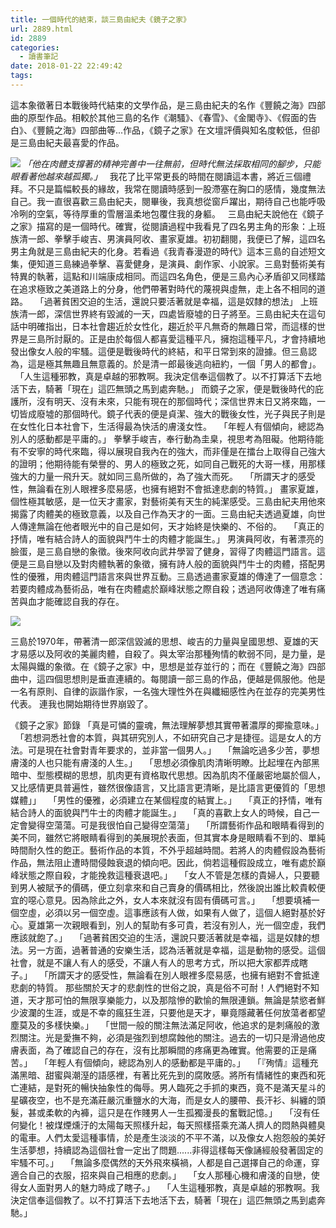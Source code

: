 ```yaml
---
title: 一個時代的結束，談三島由紀夫《鏡子之家》
url: 2889.html
id: 2889
categories:
  - 讀書筆記
date: 2018-01-22 22:49:42
tags:
---
```


這本象徵著日本戰後時代結束的文學作品，是三島由紀夫的名作《豐饒之海》四部曲的原型作品。相較於其他三島的名作《潮騷》、《春雪》、《金閣寺》、《假面的告白》、《豐饒之海》四部曲等...作品，《鏡子之家》在文壇評價與知名度較低，但卻是三島由紀夫最喜愛的作品。  

 ![](./images/2018/01/0Ft5SbOY5U.jpeg) _「他在肉體支撐著的精神完善中一往無前，但時代無法採取相同的腳步，只能眼看著他越來越孤獨。」_   我花了比平常更長的時間在閱讀這本書，將近三個禮拜。不只是篇幅較長的緣故，我常在閱讀時感到一股滯塞在胸口的感情，幾度無法自己。我一直很喜歡三島由紀夫，閱畢後，我真想從窗戶躍出，期待自己也能呼吸冷咧的空氣，等待厚重的雪層溫柔地包覆住我的身軀。   三島由紀夫說他在《鏡子之家》描寫的是一個時代。確實，從閱讀過程中我看見了四名男主角的形象：上班族清一郎、拳擊手峻吉、男演員阿收、畫家夏雄。初初翻閱，我便已了解，這四名男主角就是三島由紀夫的化身。若看過《我青春漫遊的時代》這本三島的自述短文集，便知道三島練過拳擊、喜愛健身，是演員、劇作家、小說家。三島對藝術美有特異的執著，這點和川端康成相同。而這四名角色，便是三島內心矛盾卻又同樣踏在追求極致之美道路上的分身，他們帶著對時代的蔑視與虛無，走上各不相同的道路。   「過著貧困交迫的生活，還說只要活著就是幸福，這是奴隸的想法」 上班族清一郎，深信世界終有毀滅的一天，四處皆廢墟的日子將至。三島由紀夫在這句話中明確指出，日本社會趨近於女性化，趨近於平凡無奇的無趣日常，而這樣的世界是三島所討厭的。正是由於每個人都喜愛這種平凡，擁抱這種平凡，才會持續地發出像女人般的牢騷。這便是戰後時代的終結，和平日常到來的證據。但三島認為，這是極其無趣且無意義的。於是清一郎最後逃向紐約，一個「男人的都會」。   「人生這種邪教，真是卓越的邪教啊。我決定信奉這個教了。以不打算活下去地活下去，騎著「現在」這匹無頭之馬到處奔馳。」 而鏡子之家，便是戰後時代的庇護所，沒有明天、沒有未來，只能有現在的那個時代；深信世界末日又將來臨，一切皆成廢墟的那個時代。鏡子代表的便是貞潔、強大的戰後女性，光子與民子則是在女性化日本社會下，生活得最為快活的膚淺女性。   「年輕人有個傾向，總認為別人的感動都是平庸的。」 拳擊手峻吉，奉行動為圭臬，視思考為阻礙。他期待能有不安寧的時代來臨，得以展現自我內在的強大，而非僅是在擂台上取得自己強大的證明；他期待能有榮譽的、男人的極致之死，如同自己戰死的大哥一樣，用那樣強大的力量一飛升天。就如同三島所做的，為了強大而死。   「所謂天才的感受性，無論看在別人眼裡多麼易感，也擁有絕對不會抵達悲劇的特質。」 畫家夏雄，個性極其敏感，是一位天才畫家，對藝術美有天生的純潔感受。三島由紀夫用他來揭露了肉體美的極致意義，以及自己作為天才的一面。三島由紀夫透過夏雄，向世人傳達無論在他者眼光中的自己是如何，天才始終是快樂的、不俗的。   「真正的抒情，唯有結合詩人的面貌與鬥牛士的肉體才能誕生。」 男演員阿收，有著漂亮的臉蛋，是三島自戀的象徵。後來阿收向武井學習了健身，習得了肉體這門語言。這便是三島自戀以及對肉體執著的象徵，擁有詩人般的面貌與鬥牛士的肉體，搭配男性的優雅，用肉體這門語言來與世界互動。三島透過畫家夏雄的傳達了一個意念：若要肉體成為藝術品，唯有在肉體處於巔峰狀態之際自殺；透過阿收傳達了唯有痛苦與血才能確認自我的存在。  

![](./images/2018/01/mishima01.jpg)             

三島於1970年，帶著清一郎深信毀滅的思想、峻吉的力量與皇國思想、夏雄的天才易感以及阿收的美麗肉體，自殺了。與太宰治那種殉情的軟弱不同，是力量，是太陽與鐵的象徵。在《鏡子之家》中，思想是並存並行的；而在《豐饒之海》四部曲中，這四個思想則是垂直連續的。每閱讀一部三島的作品，便越是佩服他。他是一名有原則、自律的詼諧作家，一名強大理性外在與纖細感性內在並存的完美男性代表。 連我也開始期待世界崩毀了。  

《鏡子之家》節錄 「真是可憐的靈魂，無法理解夢想其實帶著濃厚的揶揄意味。」   「若想洞悉社會的本質，與其研究別人，不如研究自己才是捷徑。這是女人的方法。可是現在社會對青年要求的，並非當一個男人。」   「無論吃過多少苦，夢想膚淺的人也只能有膚淺的人生。」   「思想必須像肌肉清晰明瞭。比起埋在內部黑暗中、型態模糊的思想，肌肉更有資格取代思想。因為肌肉不僅嚴密地屬於個人，又比感情更具普遍性，雖然很像語言，又比語言更清晰，是比語言更優質的「思想媒體」」   「男性的優雅，必須建立在某個程度的結實上。」   「真正的抒情，唯有結合詩人的面貌與鬥牛士的肉體才能誕生。」   「真的喜歡上女人的時候，自己一定會變得空蕩蕩。可是我很怕自己變得空蕩蕩」   「所謂藝術作品和眼睛看得到的美不同，雖然它將眼睛看得到的美展現於表面，但其實本身是眼睛看不到的、單純時間耐久性的飽正。藝術作品的本質，不外乎超越時間。若將人的肉體假設為藝術作品，無法阻止遭時間侵蝕衰退的傾向吧。因此，倘若這種假設成立，唯有處於巔峰狀態之際自殺，才能挽救這種衰退吧。」   「女人不管是怎樣的貴婦人，只要聽到男人被賦予的價碼，便立刻拿來和自己賣身的價碼相比，然後說出誰比較貴較便宜的噁心意見。因為除此之外，女人本來就沒有固有價碼可言。」   「想要填補一個空虛，必須以另一個空虛。這事應該有人做，如果有人做了，這個人絕對基於好心。夏雄第一次親眼看到，別人的幫助有多可貴，若沒有別人，光一個空虛，我們應該就飽了。」   「過著貧困交迫的生活，還說只要活著就是幸福，這是奴隸的想法。另一方面，過著普通的安樂生活，認為活著就是幸福，這是動物的感受。這個社會，就是不讓人有人的感受，不讓人有人的思考方式，所以把大家都弄成瞎子。」   「所謂天才的感受性，無論看在別人眼裡多麼易感，也擁有絕對不會抵達悲劇的特質。 那些關於天才的悲劇性的世俗之說，真是俗不可耐！人們絕對不知道，天才那可怕的無限享樂能力，以及那陰慘的歡愉的無限連鎖。無論是禁慾者鮮少波瀾的生涯，或是不幸的瘋狂生涯，只要他是天才，畢竟隱藏著任何放蕩者都望塵莫及的多樣快樂。」   「世間一般的關注無法滿足阿收，他追求的是刺痛般的激烈關注。光是愛撫不夠，必須是強烈到想腐蝕他的關注。過去的一切只是滑過他皮膚表面，為了確認自己的存在，沒有比那瞬間的疼痛更為確實。他需要的正是痛苦。」   「年輕人有個傾向，總認為別人的感動都是平庸的。」   「『殉情』這種充滿黑暗、甜蜜與潮溼的語感裡，有著比死先到的腐敗感。將所有情緒性的東西和死亡連結，是對死的暢快抽象性的侮辱。男人臨死之手抓的東西，竟不是滿天星斗的星礦夜空，也不是充滿莊嚴沉重鹽水的大海，而是女人的腰帶、長汗衫、糾纏的頭髮，甚或柔軟的內褲，這只是在作賤男人一生孤獨漫長的奮戰記憶。」   「沒有任何變化！被煤煙燻汙的太陽每天照樣升起，每天照樣搭乘充滿人擠人的悶熱與體臭的電車。人們太愛這種事情，於是產生淡淡的不平不滿，以及像女人抱怨般的美好生活夢想，持續認為這個社會一定出了問題......非得這樣每天像誦經般發著固定的牢騷不可。」   「無論多麼偶然的天外飛來橫禍，人都是自己選擇自己的命運，穿適合自己的衣服，招來與自己相應的悲劇。」   「女人那種心機和膚淺的自戀，使得女人面對男人的魅力時成了瞎子。」   「人生這種邪教，真是卓越的邪教啊。我決定信奉這個教了。以不打算活下去地活下去，騎著「現在」這匹無頭之馬到處奔馳。」
